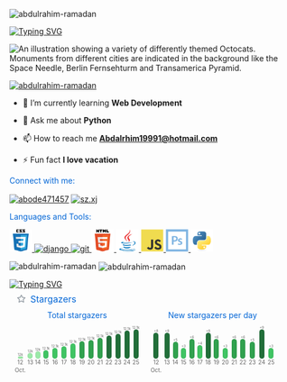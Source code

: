 <p align="left"> <img src="https://komarev.com/ghpvc/?username=abdulrahim-ramadan&label=Profile%20views&color=0e75b6&style=plastic" alt="abdulrahim-ramadan" /> </p>
<a href="https://git.io/typing-svg"><img src="https://readme-typing-svg.demolab.com?font=Fira+Code&pause=1000&random=false&width=500&height=60&lines=Hi+%F0%9F%91%8B%2C+I'm+Abdulrhim+Ramadan;A+passionate+frontend+developer" alt="Typing SVG" /></a>

![An illustration showing a variety of differently themed Octocats. Monuments from different cities are indicated in the background like the Space Needle, Berlin Fernsehturm and Transamerica Pyramid.](https://user-images.githubusercontent.com/3369400/133268513-5bfe2f93-4402-42c9-a403-81c9e86934b6.jpeg)






<p align="left"> <a href="https://github.com/ryo-ma/github-profile-trophy"><img src="https://github-profile-trophy.vercel.app/?username=abdulrahim-ramadan" alt="abdulrahim-ramadan" /></a> </p>

- 🌱 I’m currently learning **Web Development**

- 💬 Ask me about **Python**

- 📫 How to reach me **Abdalrhim19991@hotmail.com**

- ⚡ Fun fact **I love vacation**

<h3 align="left">Connect with me:</h3>
<p align="left">
<a href="https://twitter.com/abode471457" target="blank"><img align="center" src="https://raw.githubusercontent.com/rahuldkjain/github-profile-readme-generator/master/src/images/icons/Social/twitter.svg" alt="abode471457" height="30" width="40" /></a>
<a href="https://instagram.com/sz.xj" target="blank"><img align="center" src="https://raw.githubusercontent.com/rahuldkjain/github-profile-readme-generator/master/src/images/icons/Social/instagram.svg" alt="sz.xj" height="30" width="40" /></a>
</p>

<h3 align="left">Languages and Tools:</h3>
<p align="left"> <a href="https://www.w3schools.com/css/" target="_blank" rel="noreferrer"> <img src="https://raw.githubusercontent.com/devicons/devicon/master/icons/css3/css3-original-wordmark.svg" alt="css3" width="40" height="40"/> </a> <a href="https://www.djangoproject.com/" target="_blank" rel="noreferrer"> <img src="https://cdn.worldvectorlogo.com/logos/django.svg" alt="django" width="40" height="40"/> </a> <a href="https://git-scm.com/" target="_blank" rel="noreferrer"> <img src="https://www.vectorlogo.zone/logos/git-scm/git-scm-icon.svg" alt="git" width="40" height="40"/> </a> <a href="https://www.w3.org/html/" target="_blank" rel="noreferrer"> <img src="https://raw.githubusercontent.com/devicons/devicon/master/icons/html5/html5-original-wordmark.svg" alt="html5" width="40" height="40"/> </a> <a href="https://www.java.com" target="_blank" rel="noreferrer"> <img src="https://raw.githubusercontent.com/devicons/devicon/master/icons/java/java-original.svg" alt="java" width="40" height="40"/> </a> <a href="https://developer.mozilla.org/en-US/docs/Web/JavaScript" target="_blank" rel="noreferrer"> <img src="https://raw.githubusercontent.com/devicons/devicon/master/icons/javascript/javascript-original.svg" alt="javascript" width="40" height="40"/> </a> <a href="https://www.photoshop.com/en" target="_blank" rel="noreferrer"> <img src="https://raw.githubusercontent.com/devicons/devicon/master/icons/photoshop/photoshop-line.svg" alt="photoshop" width="40" height="40"/> </a> <a href="https://www.python.org" target="_blank" rel="noreferrer"> <img src="https://raw.githubusercontent.com/devicons/devicon/master/icons/python/python-original.svg" alt="python" width="40" height="40"/> </a> </p>

<p><img align="left" src="https://github-readme-stats.vercel.app/api/top-langs?username=abdulrahim-ramadan&show_icons=true&locale=en&layout=compact" alt="abdulrahim-ramadan" /></p>

<p>&nbsp;<img align="center" src="https://github-readme-stats.vercel.app/api?username=abdulrahim-ramadan&show_icons=true&cache_seconds=1800&locale=en" alt="abdulrahim-ramadan" /></p>
<a href="https://git.io/typing-svg"><img src="https://readme-typing-svg.demolab.com?font=Fira+Code&pause=1000&random=false&width=435&lines=Thank+you+and+%E2%9D%A4%EF%B8%8F+for+sticking+around+me+%F0%9F%99%82" alt="Typing SVG" /></a>


<svg xmlns="http://www.w3.org/2000/svg" width="480" height="177" class="">
    <defs>
        <style/>
    </defs>
    <style>@keyframes animation-gauge{0%{stroke-dasharray:0 329}}@keyframes animation-rainbow{0%,to{color:#7f00ff;fill:#7f00ff}14%{color:#a933ff;fill:#a933ff}29%{color:#007fff;fill:#007fff}43%{color:#00ff7f;fill:#00ff7f}57%{color:#ff0;fill:#ff0}71%{color:#ff7f00;fill:#ff7f00}86%{color:red;fill:red}}svg{font-family:-apple-system,BlinkMacSystemFont,Segoe UI,Helvetica,Arial,sans-serif,Apple Color Emoji,Segoe UI Emoji;color:#777}h2,h3{margin:8px 0 2px;padding:0;color:#0366d6;font-weight:400}h2 svg,h3 svg{fill:currentColor}h2{font-size:16px}h3,svg{font-size:14px}section&gt;.field{margin-left:5px;margin-right:5px}.field{display:flex;align-items:center;margin-bottom:2px;white-space:nowrap}.field svg{margin:0 8px;fill:#959da5;flex-shrink:0}.row{display:flex;flex-wrap:wrap}.row section{flex:1 1 0}.chart-bars .entry,.column{display:flex;flex-direction:column;align-items:center}.margin-bottom{margin-bottom:16px}svg.bar{margin:4px 0}.chart{padding:0 8px}.chart-bars{display:flex;justify-content:space-between;align-items:flex-end;width:100%;margin:8px 0 4px;flex-grow:1;min-height:70px}.chart-bars .entry{flex-grow:1;font-size:10px;color:#666}.chart-bars .entry .value{font-size:6px}.chart-bars .bar{width:7px;background-color:var(--color-calendar-graph-day-bg);border:1px solid var(--color-calendar-graph-day-border);border-radius:5px}.chart-bars .entry .bottom{margin-bottom:-1rem;line-height:1rem}:root{--color-calendar-graph-day-bg:#ebedf0;--color-calendar-graph-day-border:rgba(27,31,35,0.06);--color-calendar-graph-day-L1-bg:#9be9a8;--color-calendar-graph-day-L2-bg:#40c463;--color-calendar-graph-day-L3-bg:#30a14e;--color-calendar-graph-day-L4-bg:#216e39;--color-calendar-halloween-graph-day-L1-bg:#ffee4a;--color-calendar-halloween-graph-day-L2-bg:#ffc501;--color-calendar-halloween-graph-day-L3-bg:#fe9600;--color-calendar-halloween-graph-day-L4-bg:#03001c;--color-calendar-winter-graph-day-L1-bg:#0a3069;--color-calendar-winter-graph-day-L2-bg:#0969da;--color-calendar-winter-graph-day-L3-bg:#54aeff;--color-calendar-winter-graph-day-L4-bg:#b6e3ff;--color-calendar-graph-day-L4-border:rgba(27,31,35,0.06);--color-calendar-graph-day-L3-border:rgba(27,31,35,0.06);--color-calendar-graph-day-L2-border:rgba(27,31,35,0.06);--color-calendar-graph-day-L1-border:rgba(27,31,35,0.06)}#metrics-end{width:100%}</style>
    <style/>
    <foreignObject x="0" y="0" width="100%" height="100%">
        <div xmlns="http://www.w3.org/1999/xhtml" xmlns:xlink="http://www.w3.org/1999/xlink" class="items-wrapper">
            <section class="stargazers">
                <h2 class="field">
                    <svg xmlns="http://www.w3.org/2000/svg" viewBox="0 0 16 16" width="16" height="16">
                        <path fill-rule="evenodd" d="M8 .25a.75.75 0 01.673.418l1.882 3.815 4.21.612a.75.75 0 01.416 1.279l-3.046 2.97.719 4.192a.75.75 0 01-1.088.791L8 12.347l-3.766 1.98a.75.75 0 01-1.088-.79l.72-4.194L.818 6.374a.75.75 0 01.416-1.28l4.21-.611L7.327.668A.75.75 0 018 .25zm0 2.445L6.615 5.5a.75.75 0 01-.564.41l-3.097.45 2.24 2.184a.75.75 0 01.216.664l-.528 3.084 2.769-1.456a.75.75 0 01.698 0l2.77 1.456-.53-3.084a.75.75 0 01.216-.664l2.24-2.183-3.096-.45a.75.75 0 01-.564-.41L8 2.694v.001z"/>
                    </svg>
                    Stargazers
                </h2>
                <div class="row margin-bottom">
                    <section class="column chart">
                        <h3>Total stargazers</h3>
                        <div class="chart-bars">
                            <div class="entry">
                                <span class="value">12k</span>
                                <div class="bar" style="height: 2.5px; background-color: var(--color-calendar-graph-day-L1-bg)"></div>
                                12
                                <div class="bottom">Oct.</div>
                            </div>
                            <div class="entry">
                                <span class="value">12k</span>
                                <div class="bar" style="height: 7.777777777777778px; background-color: var(--color-calendar-graph-day-L1-bg)"></div>
                                13
                            </div>
                            <div class="entry">
                                <span class="value">12k</span>
                                <div class="bar" style="height: 11.07638888888889px; background-color: var(--color-calendar-graph-day-L1-bg)"></div>
                                14
                            </div>
                            <div class="entry">
                                <span class="value">12.1k</span>
                                <div class="bar" style="height: 13.055555555555557px; background-color: var(--color-calendar-graph-day-L2-bg)"></div>
                                15
                            </div>
                            <div class="entry">
                                <span class="value">12.1k</span>
                                <div class="bar" style="height: 17.013888888888886px; background-color: var(--color-calendar-graph-day-L2-bg)"></div>
                                16
                            </div>
                            <div class="entry">
                                <span class="value">12.1k</span>
                                <div class="bar" style="height: 19.65277777777778px; background-color: var(--color-calendar-graph-day-L2-bg)"></div>
                                17
                            </div>
                            <div class="entry">
                                <span class="value">12.1k</span>
                                <div class="bar" style="height: 24.930555555555554px; background-color: var(--color-calendar-graph-day-L2-bg)"></div>
                                18
                            </div>
                            <div class="entry">
                                <span class="value">12.1k</span>
                                <div class="bar" style="height: 28.888888888888893px; background-color: var(--color-calendar-graph-day-L3-bg)"></div>
                                19
                            </div>
                            <div class="entry">
                                <span class="value">12.1k</span>
                                <div class="bar" style="height: 30.868055555555557px; background-color: var(--color-calendar-graph-day-L3-bg)"></div>
                                20
                            </div>
                            <div class="entry">
                                <span class="value">12.1k</span>
                                <div class="bar" style="height: 34.826388888888886px; background-color: var(--color-calendar-graph-day-L3-bg)"></div>
                                21
                            </div>
                            <div class="entry">
                                <span class="value">12.1k</span>
                                <div class="bar" style="height: 38.78472222222222px; background-color: var(--color-calendar-graph-day-L4-bg)"></div>
                                22
                            </div>
                            <div class="entry">
                                <span class="value">12.1k</span>
                                <div class="bar" style="height: 42.083333333333336px; background-color: var(--color-calendar-graph-day-L4-bg)"></div>
                                23
                            </div>
                            <div class="entry">
                                <span class="value">12.1k</span>
                                <div class="bar" style="height: 48.020833333333336px; background-color: var(--color-calendar-graph-day-L4-bg)"></div>
                                24
                            </div>
                            <div class="entry">
                                <span class="value">12.1k</span>
                                <div class="bar" style="height: 49.99999999999999px; background-color: var(--color-calendar-graph-day-L4-bg)"></div>
                                25
                            </div>
                        </div>
                    </section>
                    <section class="column chart">
                        <h3>New stargazers per day</h3>
                        <div class="chart-bars">
                            <div class="entry">
                                <span class="value">+8</span>
                                <div class="bar" style="height: 44.44444444444444px; background-color: var(--color-calendar-graph-day-L4-bg)"></div>
                                12
                                <div class="bottom">Oct.</div>
                            </div>
                            <div class="entry">
                                <span class="value">+8</span>
                                <div class="bar" style="height: 44.44444444444444px; background-color: var(--color-calendar-graph-day-L4-bg)"></div>
                                13
                            </div>
                            <div class="entry">
                                <span class="value">+5</span>
                                <div class="bar" style="height: 27.77777777777778px; background-color: var(--color-calendar-graph-day-L3-bg)"></div>
                                14
                            </div>
                            <div class="entry">
                                <span class="value">+3</span>
                                <div class="bar" style="height: 16.666666666666664px; background-color: var(--color-calendar-graph-day-L2-bg)"></div>
                                15
                            </div>
                            <div class="entry">
                                <span class="value">+6</span>
                                <div class="bar" style="height: 33.33333333333333px; background-color: var(--color-calendar-graph-day-L3-bg)"></div>
                                16
                            </div>
                            <div class="entry">
                                <span class="value">+4</span>
                                <div class="bar" style="height: 22.22222222222222px; background-color: var(--color-calendar-graph-day-L2-bg)"></div>
                                17
                            </div>
                            <div class="entry">
                                <span class="value">+8</span>
                                <div class="bar" style="height: 44.44444444444444px; background-color: var(--color-calendar-graph-day-L4-bg)"></div>
                                18
                            </div>
                            <div class="entry">
                                <span class="value">+6</span>
                                <div class="bar" style="height: 33.33333333333333px; background-color: var(--color-calendar-graph-day-L3-bg)"></div>
                                19
                            </div>
                            <div class="entry">
                                <span class="value">+3</span>
                                <div class="bar" style="height: 16.666666666666664px; background-color: var(--color-calendar-graph-day-L2-bg)"></div>
                                20
                            </div>
                            <div class="entry">
                                <span class="value">+6</span>
                                <div class="bar" style="height: 33.33333333333333px; background-color: var(--color-calendar-graph-day-L3-bg)"></div>
                                21
                            </div>
                            <div class="entry">
                                <span class="value">+6</span>
                                <div class="bar" style="height: 33.33333333333333px; background-color: var(--color-calendar-graph-day-L3-bg)"></div>
                                22
                            </div>
                            <div class="entry">
                                <span class="value">+5</span>
                                <div class="bar" style="height: 27.77777777777778px; background-color: var(--color-calendar-graph-day-L3-bg)"></div>
                                23
                            </div>
                            <div class="entry">
                                <span class="value">+9</span>
                                <div class="bar" style="height: 50px; background-color: var(--color-calendar-graph-day-L4-bg)"></div>
                                24
                            </div>
                            <div class="entry">
                                <span class="value">+3</span>
                                <div class="bar" style="height: 16.666666666666664px; background-color: var(--color-calendar-graph-day-L2-bg)"></div>
                                25
                            </div>
                        </div>
                    </section>
                </div>
            </section>
        </div>
        <div xmlns="http://www.w3.org/1999/xhtml" id="metrics-end"></div>
    </foreignObject>
</svg>







